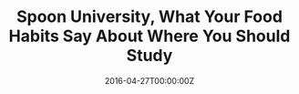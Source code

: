 ---
title: Spoon University, What Your Food Habits Say About Where You Should Study
summary: Spoon University, What Your Food Habits Say About Where You Should Study
tags:
- Publication
date: "2016-04-27T00:00:00Z"

# Optional external URL for project (replaces project detail page).
external_link: https://spoonuniversity.com/how-to/quiz-food-habits-say-study

image:
  caption:
  focal_point: Smart
---